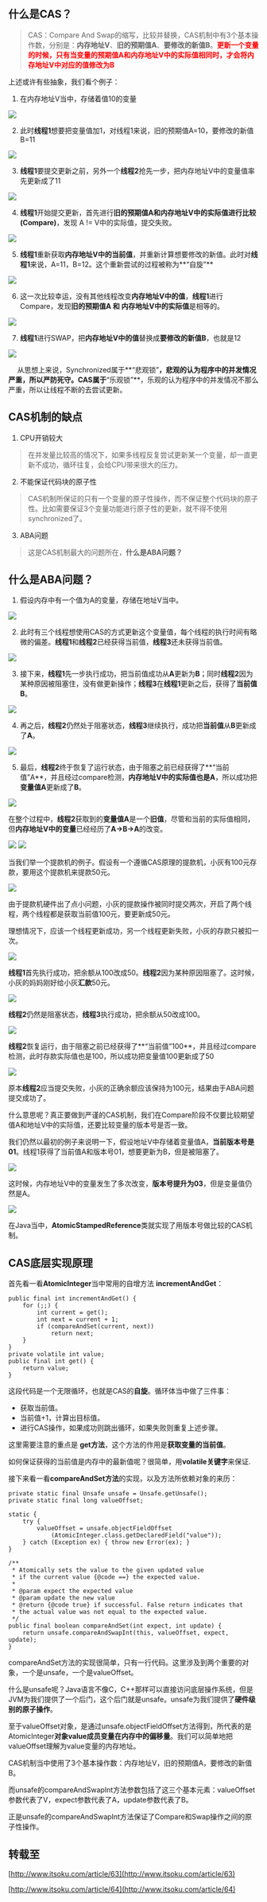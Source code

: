 ## 什么是CAS？
> CAS：Compare And Swap的缩写，比较并替换，CAS机制中有3个基本操作数，分别是：**内存地址V**、**旧的预期值A**、**要修改的新值B**。**<font color=red>更新一个变量的时候，只有当变量的预期值A和内存地址V中的实际值相同时，才会将内存地址V中对应的值修改为B</font>**

上述或许有些抽象，我们看个例子：  

1. 在内存地址V当中，存储着值10的变量

![](images/CAS1.png)

2. 此时**线程1**想要把变量值加1，对线程1来说，旧的预期值A=10，要修改的新值B=11

![](images/CAS2.png)

3. **线程1**要提交更新之前，另外一个**线程2**抢先一步，把内存地址V中的变量值率先更新成了11

![](images/CAS3.png)

4. **线程1**开始提交更新，首先进行**旧的预期值A和内存地址V中的实际值进行比较(Compare)**，发现 A != V中的实际值，提交失败。

![](images/CAS4.png)

5. **线程1**重新获取**内存地址V中的当前值**，并重新计算想要修改的新值。此时对**线程1**来说，A=11，B=12。这个重新尝试的过程被称为**“自旋”**

![](images/CAS5.png)

6. 这一次比较幸运，没有其他线程改变**内存地址V中的值**，**线程1**进行Compare，发现**旧的预期值A 和 内存地址V中的实际值**是相等的。

![](images/CAS6.png)

7. **线程1**进行SWAP，把**内存地址V中的值**替换成**要修改的新值B**，也就是12

![](images/CAS7.png)

&emsp; 从思想上来说，Synchronized属于**“悲观锁”**，悲观的认为程序中的并发情况严重，所以严防死守。CAS属于**“乐观锁”**，乐观的认为程序中的并发情况不那么严重，所以让线程不断的去尝试更新。

## CAS机制的缺点 ##
1. CPU开销较大

> 在并发量比较高的情况下，如果多线程反复尝试更新某一个变量，却一直更新不成功，循环往复，会给CPU带来很大的压力。

2. 不能保证代码块的原子性

> CAS机制所保证的只有一个变量的原子性操作，而不保证整个代码块的原子性。比如需要保证3个变量功能进行原子性的更新，就不得不使用synchronized了。
3. ABA问题

> 这是CAS机制最大的问题所在，**什么是ABA问题？**

## 什么是ABA问题？
1. 假设内存中有一个值为A的变量，存储在地址V当中。

![](images/ABA1.png)

2. 此时有三个线程想使用CAS的方式更新这个变量值，每个线程的执行时间有略微的偏差。**线程1**和**线程2**已经获得当前值，**线程3**还未获得当前值。

![](images/ABA2.png)

3. 接下来，**线程1**先一步执行成功，把当前值成功从**A**更新为**B**；同时**线程2**因为某种原因被阻塞住，没有做更新操作；**线程3**在**线程1**更新之后，获得了**当前值B**。

![](images/ABA3.png)

4. 再之后，**线程2**仍然处于阻塞状态，**线程3**继续执行，成功把**当前值**从**B**更新成了**A**。

![](images/ABA4.png)

5. 最后，**线程2**终于恢复了运行状态，由于阻塞之前已经获得了**“当前值”A**，并且经过compare检测，**内存地址V中的实际值也是A**，所以成功把**变量值A**更新成了**B**。

![](images/ABA5.png)

在整个过程中，**线程2**获取到的**变量值A**是一个**旧值**，尽管和当前的实际值相同，但**内存地址V中的变量**已经经历了**A->B->A**的改变。

![](images/ABA6.png)
![](images/ABA6-1.png)

当我们举一个提款机的例子。假设有一个遵循CAS原理的提款机，小灰有100元存款，要用这个提款机来提款50元。

![](images/ABA7.png)

由于提款机硬件出了点小问题，小灰的提款操作被同时提交两次，开启了两个线程，两个线程都是获取当前值100元，要更新成50元。

理想情况下，应该一个线程更新成功，另一个线程更新失败，小灰的存款只被扣一次。

![](images/ABA8.png)

**线程1**首先执行成功，把余额从100改成50。**线程2**因为某种原因阻塞了。这时候，小灰的妈妈刚好给小灰**汇款**50元。

![](images/ABA9.png)

**线程2**仍然是阻塞状态，**线程3**执行成功，把余额从50改成100。

![](images/ABA10.png)

**线程2**恢复运行，由于阻塞之前已经获得了**“当前值”100**，并且经过compare检测，此时存款实际值也是100，所以成功把变量值100更新成了50

![](images/ABA11.png)

原本**线程2**应当提交失败，小灰的正确余额应该保持为100元，结果由于ABA问题提交成功了。

什么意思呢？真正要做到严谨的CAS机制，我们在Compare阶段不仅要比较期望值A和地址V中的实际值，还要比较变量的版本号是否一致。

我们仍然以最初的例子来说明一下，假设地址V中存储着变量值A，**当前版本号是01**。线程1获得了当前值A和版本号01，想要更新为B，但是被阻塞了。

![](images/ABA12.png)

这时候，内存地址V中的变量发生了多次改变，**版本号提升为03**，但是变量值仍然是A。

![](images/ABA13.png)

在Java当中，**AtomicStampedReference**类就实现了用版本号做比较的CAS机制。

## CAS底层实现原理

首先看一看**AtomicInteger**当中常用的自增方法 **incrementAndGet**：
```
public final int incrementAndGet() {
    for (;;) {
        int current = get();
        int next = current + 1;
        if (compareAndSet(current, next))
            return next;
    }
}
private volatile int value;
public final int get() {
    return value;
}
```
这段代码是一个无限循环，也就是CAS的**自旋**。循环体当中做了三件事：

- 获取当前值。
- 当前值+1，计算出目标值。
- 进行CAS操作，如果成功则跳出循环，如果失败则重复上述步骤。

这里需要注意的重点是 **get方法**，这个方法的作用是**获取变量的当前值**。

如何保证获得的当前值是内存中的最新值呢？很简单，用**volatile关键字**来保证.

接下来看一看**compareAndSet方法**的实现，以及方法所依赖对象的来历：
```
private static final Unsafe unsafe = Unsafe.getUnsafe();
private static final long valueOffset;

static {
    try {
        valueOffset = unsafe.objectFieldOffset
            (AtomicInteger.class.getDeclaredField("value"));
    } catch (Exception ex) { throw new Error(ex); }
}

/**
 * Atomically sets the value to the given updated value
 * if the current value {@code ==} the expected value.
 *
 * @param expect the expected value
 * @param update the new value
 * @return {@code true} if successful. False return indicates that
 * the actual value was not equal to the expected value.
 */
public final boolean compareAndSet(int expect, int update) {
    return unsafe.compareAndSwapInt(this, valueOffset, expect, update);
}
```
compareAndSet方法的实现很简单，只有一行代码。这里涉及到两个重要的对象，一个是unsafe，一个是valueOffset。

什么是unsafe呢？Java语言不像C，C++那样可以直接访问底层操作系统，但是JVM为我们提供了一个后门，这个后门就是unsafe。unsafe为我们提供了**硬件级别的原子操作**。

至于valueOffset对象，是通过unsafe.objectFieldOffset方法得到，所代表的是AtomicInteger**对象value成员变量在内存中的偏移量**。我们可以简单地把valueOffset理解为value变量的内存地址。

CAS机制当中使用了3个基本操作数：内存地址V，旧的预期值A，要修改的新值B。

而unsafe的compareAndSwapInt方法参数包括了这三个基本元素：valueOffset参数代表了V，expect参数代表了A，update参数代表了B。

正是unsafe的compareAndSwapInt方法保证了Compare和Swap操作之间的原子性操作。

## 转载至
[http://www.itsoku.com/article/63](http://www.itsoku.com/article/63)

[http://www.itsoku.com/article/64](http://www.itsoku.com/article/64)